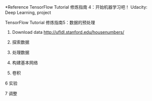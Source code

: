 *Reference
TensorFlow Tutorial 修炼指南 4：开始机器学习吧！
Udacity: Deep Learning, project

TensorFlow Tutorial 修炼指南5：数据的预处理


1. Download data  http://ufldl.stanford.edu/housenumbers/

2. 探索数据

3. 处理数据

4. 构建基本网络

5. 卷积

6  实验

7  调整